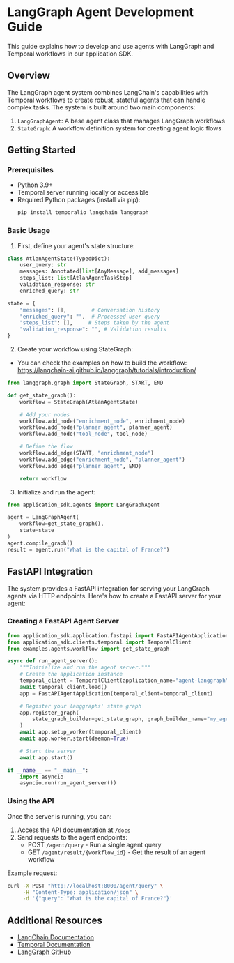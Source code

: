 # LangGraph Agent Development Guide

This guide explains how to develop and use agents with LangGraph and Temporal workflows in our application SDK.

## Overview

The LangGraph agent system combines LangChain's capabilities with Temporal workflows to create robust, stateful agents that can handle complex tasks. The system is built around two main components:

1. `LangGraphAgent`: A base agent class that manages LangGraph workflows
2. `StateGraph`: A workflow definition system for creating agent logic flows

## Getting Started

### Prerequisites

- Python 3.9+
- Temporal server running locally or accessible
- Required Python packages (install via pip):
  ```bash
  pip install temporalio langchain langgraph
  ```

### Basic Usage

1. First, define your agent's state structure:

```python
class AtlanAgentState(TypedDict):
    user_query: str
    messages: Annotated[list[AnyMessage], add_messages]
    steps_list: list[AtlanAgentTaskStep]
    validation_response: str
    enriched_query: str

state = {
    "messages": [],        # Conversation history
    "enriched_query": "",  # Processed user query
    "steps_list": [],     # Steps taken by the agent
    "validation_response": "", # Validation results
}
```

2. Create your workflow using StateGraph:

- You can check the examples on how to build the workflow: https://langchain-ai.github.io/langgraph/tutorials/introduction/

```python
from langgraph.graph import StateGraph, START, END

def get_state_graph():
    workflow = StateGraph(AtlanAgentState)

    # Add your nodes
    workflow.add_node("enrichment_node", enrichment_node)
    workflow.add_node("planner_agent", planner_agent)
    workflow.add_node("tool_node", tool_node)

    # Define the flow
    workflow.add_edge(START, "enrichment_node")
    workflow.add_edge("enrichment_node", "planner_agent")
    workflow.add_edge("planner_agent", END)

    return workflow
```

3. Initialize and run the agent:

```python
from application_sdk.agents import LangGraphAgent

agent = LangGraphAgent(
    workflow=get_state_graph(),
    state=state
)
agent.compile_graph()
result = agent.run("What is the capital of France?")
```

## FastAPI Integration

The system provides a FastAPI integration for serving your LangGraph agents via HTTP endpoints. Here's how to create a FastAPI server for your agent:

### Creating a FastAPI Agent Server

```python
from application_sdk.application.fastapi import FastAPIAgentApplication
from application_sdk.clients.temporal import TemporalClient
from examples.agents.workflow import get_state_graph

async def run_agent_server():
    """Initialize and run the agent server."""
    # Create the application instance
    temporal_client = TemporalClient(application_name="agent-langgraph")
    await temporal_client.load()
    app = FastAPIAgentApplication(temporal_client=temporal_client)

    # Register your langgraphs' state graph
    app.register_graph(
        state_graph_builder=get_state_graph, graph_builder_name="my_agent"
    )
    await app.setup_worker(temporal_client)
    await app.worker.start(daemon=True)

    # Start the server
    await app.start()

if __name__ == "__main__":
    import asyncio
    asyncio.run(run_agent_server())
```

### Using the API

Once the server is running, you can:

1. Access the API documentation at `/docs`
2. Send requests to the agent endpoints:
   - POST `/agent/query` - Run a single agent query
   - GET `/agent/result/{workflow_id}` - Get the result of an agent workflow

Example request:
```bash
curl -X POST "http://localhost:8000/agent/query" \
     -H "Content-Type: application/json" \
     -d '{"query": "What is the capital of France?"}'
```

## Additional Resources

- [LangChain Documentation](https://python.langchain.com/docs/get_started/introduction)
- [Temporal Documentation](https://docs.temporal.io/dev-guide/python)
- [LangGraph GitHub](https://github.com/langchain-ai/langgraph)
